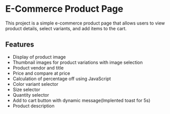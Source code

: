 # E-Commerce Product Page

This project is a simple e-commerce product page that allows users to view product details, select variants, and add items to the cart.

## Features

- Display of product image
- Thumbnail images for product variations with image selection
- Product vendor and title
- Price and compare at price
- Calculation of percentage off using JavaScript
- Color variant selector
- Size selector
- Quantity selector
- Add to cart button with dynamic message(Implented toast for 5s)
- Product description

